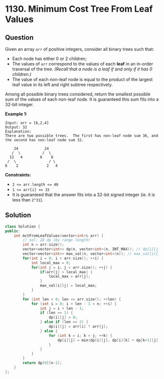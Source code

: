 # 1130. Minimum Cost Tree From Leaf Values

## Question

Given an array `arr` of positive integers, consider all binary trees such that:

* Each node has either 0 or 2 children;
* The values of `arr` correspond to the values of each **leaf** in an in-order traversal of the tree.  _\(Recall that a node is a leaf if and only if it has 0 children.\)_
* The value of each non-leaf node is equal to the product of the largest leaf value in its left and right subtree respectively.

Among all possible binary trees considered, return the smallest possible sum of the values of each non-leaf node.  It is guaranteed this sum fits into a 32-bit integer.

**Example 1:**

```text
Input: arr = [6,2,4]
Output: 32
Explanation:
There are two possible trees.  The first has non-leaf node sum 36, and the second has non-leaf node sum 32.

    24            24
   /  \          /  \
  12   4        6    8
 /  \               / \
6    2             2   4
```

**Constraints:**

* `2 <= arr.length <= 40`
* `1 <= arr[i] <= 15`
* It is guaranteed that the answer fits into a 32-bit signed integer \(ie. it is less than `2^31`\).

## Solution

```cpp
class Solution {
public:
    int mctFromLeafValues(vector<int>& arr) {
        // sol: 2D dp (by range length)
        int n = arr.size();
        vector<vector<int>> dp(n, vector<int>(n, INT_MAX)); // dp[i][j]: min cost from arr[i] to arr[j]
        vector<vector<int>> max_val(n, vector<int>(n)); // max_val[i][j]: max value from arr[i] to arr[j]
        for(int i = 0; i < arr.size(); ++i) {
            int local_max = 0;
            for(int j = i; j < arr.size(); ++j) {
                if(arr[j] > local_max) {
                    local_max = arr[j];
                }
                max_val[i][j] = local_max;
            }
        }
        for (int len = 0; len <= arr.size(); ++len) {
            for (int i = 0; i + len - 1 < n; ++i) {
                int j = i + len - 1;
                if (len == 1) {
                    dp[i][j] = 0;
                } else if (len == 2) {
                    dp[i][j] = arr[i] * arr[j];
                } else {
                    for (int k = i; k < j; ++k) {
                        dp[i][j] = min(dp[i][j], dp[i][k] + dp[k+1][j] + max_val[i][k] * max_val[k+1][j]);
                    }
                }
            }
        }
        return dp[0][n-1];
    }
};
```

